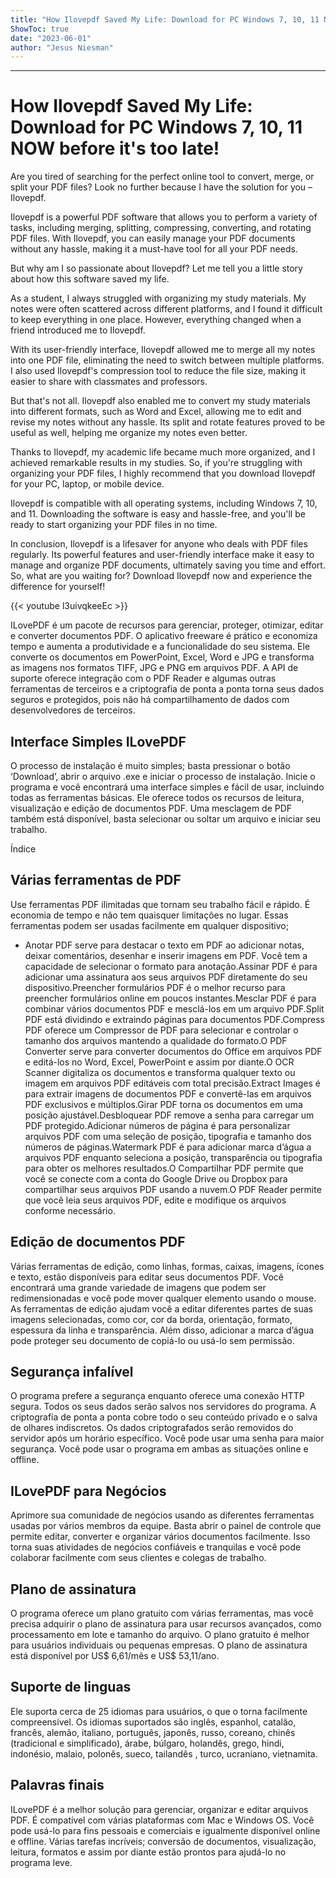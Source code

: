 ```yaml
---
title: "How Ilovepdf Saved My Life: Download for PC Windows 7, 10, 11 NOW before it's too late!"
ShowToc: true 
date: "2023-06-01"
author: "Jesus Niesman"
---
```

*****
# How Ilovepdf Saved My Life: Download for PC Windows 7, 10, 11 NOW before it's too late!

Are you tired of searching for the perfect online tool to convert, merge, or split your PDF files? Look no further because I have the solution for you – Ilovepdf.

Ilovepdf is a powerful PDF software that allows you to perform a variety of tasks, including merging, splitting, compressing, converting, and rotating PDF files. With Ilovepdf, you can easily manage your PDF documents without any hassle, making it a must-have tool for all your PDF needs.

But why am I so passionate about Ilovepdf? Let me tell you a little story about how this software saved my life.

As a student, I always struggled with organizing my study materials. My notes were often scattered across different platforms, and I found it difficult to keep everything in one place. However, everything changed when a friend introduced me to Ilovepdf.

With its user-friendly interface, Ilovepdf allowed me to merge all my notes into one PDF file, eliminating the need to switch between multiple platforms. I also used Ilovepdf's compression tool to reduce the file size, making it easier to share with classmates and professors.

But that's not all. Ilovepdf also enabled me to convert my study materials into different formats, such as Word and Excel, allowing me to edit and revise my notes without any hassle. Its split and rotate features proved to be useful as well, helping me organize my notes even better.

Thanks to Ilovepdf, my academic life became much more organized, and I achieved remarkable results in my studies. So, if you're struggling with organizing your PDF files, I highly recommend that you download Ilovepdf for your PC, laptop, or mobile device.

Ilovepdf is compatible with all operating systems, including Windows 7, 10, and 11. Downloading the software is easy and hassle-free, and you'll be ready to start organizing your PDF files in no time.

In conclusion, Ilovepdf is a lifesaver for anyone who deals with PDF files regularly. Its powerful features and user-friendly interface make it easy to manage and organize PDF documents, ultimately saving you time and effort. So, what are you waiting for? Download Ilovepdf now and experience the difference for yourself!

{{< youtube l3uivqkeeEc >}} 



ILovePDF é um pacote de recursos para gerenciar, proteger, otimizar, editar e converter documentos PDF. O aplicativo freeware é prático e economiza tempo e aumenta a produtividade e a funcionalidade do seu sistema. Ele converte os documentos em PowerPoint, Excel, Word e JPG e transforma as imagens nos formatos TIFF, JPG e PNG em arquivos PDF. A API de suporte oferece integração com o PDF Reader e algumas outras ferramentas de terceiros e a criptografia de ponta a ponta torna seus dados seguros e protegidos, pois não há compartilhamento de dados com desenvolvedores de terceiros.
 
## Interface Simples ILovePDF
 
O processo de instalação é muito simples; basta pressionar o botão ‘Download’, abrir o arquivo .exe e iniciar o processo de instalação. Inicie o programa e você encontrará uma interface simples e fácil de usar, incluindo todas as ferramentas básicas. Ele oferece todos os recursos de leitura, visualização e edição de documentos PDF. Uma mesclagem de PDF também está disponível, basta selecionar ou soltar um arquivo e iniciar seu trabalho.
 
Índice
 
## Várias ferramentas de PDF
 
Use ferramentas PDF ilimitadas que tornam seu trabalho fácil e rápido. É economia de tempo e não tem quaisquer limitações no lugar. Essas ferramentas podem ser usadas facilmente em qualquer dispositivo;
 
- Anotar PDF serve para destacar o texto em PDF ao adicionar notas, deixar comentários, desenhar e inserir imagens em PDF. Você tem a capacidade de selecionar o formato para anotação.Assinar PDF é para adicionar uma assinatura aos seus arquivos PDF diretamente do seu dispositivo.Preencher formulários PDF é o melhor recurso para preencher formulários online em poucos instantes.Mesclar PDF é para combinar vários documentos PDF e mesclá-los em um arquivo PDF.Split PDF está dividindo e extraindo páginas para documentos PDF.Compress PDF oferece um Compressor de PDF para selecionar e controlar o tamanho dos arquivos mantendo a qualidade do formato.O PDF Converter serve para converter documentos do Office em arquivos PDF e editá-los no Word, Excel, PowerPoint e assim por diante.O OCR Scanner digitaliza os documentos e transforma qualquer texto ou imagem em arquivos PDF editáveis ​​com total precisão.Extract Images é para extrair imagens de documentos PDF e convertê-las em arquivos PDF exclusivos e múltiplos.Girar PDF torna os documentos em uma posição ajustável.Desbloquear PDF remove a senha para carregar um PDF protegido.Adicionar números de página é para personalizar arquivos PDF com uma seleção de posição, tipografia e tamanho dos números de páginas.Watermark PDF é para adicionar marca d’água a arquivos PDF enquanto seleciona a posição, transparência ou tipografia para obter os melhores resultados.O Compartilhar PDF permite que você se conecte com a conta do Google Drive ou Dropbox para compartilhar seus arquivos PDF usando a nuvem.O PDF Reader permite que você leia seus arquivos PDF, edite e modifique os arquivos conforme necessário.

 
## Edição de documentos PDF
 
Várias ferramentas de edição, como linhas, formas, caixas, imagens, ícones e texto, estão disponíveis para editar seus documentos PDF. Você encontrará uma grande variedade de imagens que podem ser redimensionadas e você pode mover qualquer elemento usando o mouse. As ferramentas de edição ajudam você a editar diferentes partes de suas imagens selecionadas, como cor, cor da borda, orientação, formato, espessura da linha e transparência. Além disso, adicionar a marca d’água pode proteger seu documento de copiá-lo ou usá-lo sem permissão.
 
## Segurança infalível
 
O programa prefere a segurança enquanto oferece uma conexão HTTP segura. Todos os seus dados serão salvos nos servidores do programa. A criptografia de ponta a ponta cobre todo o seu conteúdo privado e o salva de olhares indiscretos. Os dados criptografados serão removidos do servidor após um horário específico. Você pode usar uma senha para maior segurança. Você pode usar o programa em ambas as situações online e offline.
 
## ILovePDF para Negócios
 
Aprimore sua comunidade de negócios usando as diferentes ferramentas usadas por vários membros da equipe. Basta abrir o painel de controle que permite editar, converter e organizar vários documentos facilmente. Isso torna suas atividades de negócios confiáveis e tranquilas e você pode colaborar facilmente com seus clientes e colegas de trabalho.
 
## Plano de assinatura
 
O programa oferece um plano gratuito com várias ferramentas, mas você precisa adquirir o plano de assinatura para usar recursos avançados, como processamento em lote e tamanho do arquivo. O plano gratuito é melhor para usuários individuais ou pequenas empresas. O plano de assinatura está disponível por US$ 6,61/mês e US$ 53,11/ano.
 
## Suporte de linguas
 
Ele suporta cerca de 25 idiomas para usuários, o que o torna facilmente compreensível. Os idiomas suportados são inglês, espanhol, catalão, francês, alemão, italiano, português, japonês, russo, coreano, chinês (tradicional e simplificado), árabe, búlgaro, holandês, grego, hindi, indonésio, malaio, polonês, sueco, tailandês , turco, ucraniano, vietnamita.
 
## Palavras finais
 
ILovePDF é a melhor solução para gerenciar, organizar e editar arquivos PDF. É compatível com várias plataformas com Mac e Windows OS. Você pode usá-lo para fins pessoais e comerciais e igualmente disponível online e offline. Várias tarefas incríveis; conversão de documentos, visualização, leitura, formatos e assim por diante estão prontos para ajudá-lo no programa leve.



